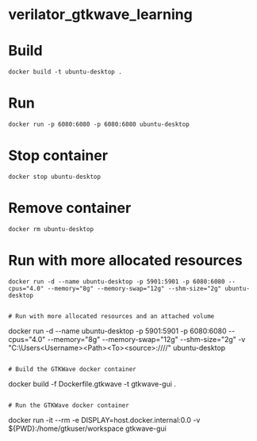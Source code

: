 # verilator_gtkwave_learning

# Build
```
docker build -t ubuntu-desktop .
```

# Run
```
docker run -p 6080:6080 -p 6080:6080 ubuntu-desktop
```

# Stop container
```
docker stop ubuntu-desktop
```

# Remove container
```
docker rm ubuntu-desktop
```

# Run with more allocated resources
```
docker run -d --name ubuntu-desktop -p 5901:5901 -p 6080:6080 --cpus="4.0" --memory="8g" --memory-swap="12g" --shm-size="2g" ubuntu-desktop
```
```

# Run with more allocated resources and an attached volume

```
docker run -d --name ubuntu-desktop -p 5901:5901 -p 6080:6080 --cpus="4.0" --memory="8g" --memory-swap="12g" --shm-size="2g" -v "C:\Users\<Username>\<Path>\<To>\<source>:/<path>/<to>/<destination>/<directory>" ubuntu-desktop
```

# Build the GTKWave docker container
```
docker build -f Dockerfile.gtkwave -t gtkwave-gui .
```

# Run the GTKWave docker container
```
docker run -it --rm -e DISPLAY=host.docker.internal:0.0 -v ${PWD}:/home/gtkuser/workspace gtkwave-gui
```
